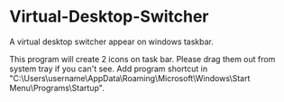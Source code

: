 # Virtual-Desktop-Switcher
A virtual desktop switcher appear on windows taskbar.

This program will create 2 icons on task bar. Please drag them out from system tray if you can't see.
Add program shortcut in "C:\Users\username\AppData\Roaming\Microsoft\Windows\Start Menu\Programs\Startup".
